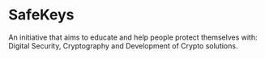 # SafeKeys

An initiative that aims to educate and help people protect themselves with: Digital Security, Cryptography and Development of Crypto solutions.